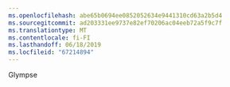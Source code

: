 ```yaml
---
ms.openlocfilehash: abe65b0694ee0852052634e9441310cd63a2b5d4
ms.sourcegitcommit: ad203331ee9737e82ef70206ac04eeb72a5f9c7f
ms.translationtype: MT
ms.contentlocale: fi-FI
ms.lasthandoff: 06/18/2019
ms.locfileid: "67214894"
---
```

Glympse